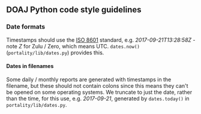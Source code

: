 ## DOAJ Python code style guidelines

### Date formats
Timestamps should use the [ISO 8601](https://en.wikipedia.org/wiki/ISO_8601) standard, e.g. _2017-09-21T13:28:58Z_ - 
note _Z_ for Zulu / Zero, which means UTC. ```dates.now()``` (```portality/lib/dates.py```) provides this.

#### Dates in filenames
Some daily / monthly reports are generated with timestamps in the filename, but these should not contain colons since
this means they can't be opened on some operating systems. We truncate to just the date, rather than the time, for this
use, e.g. _2017-09-21_, generated by ```dates.today()``` in ```portality/lib/dates.py```.
